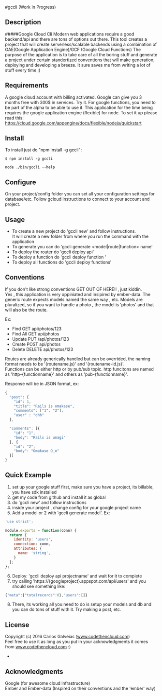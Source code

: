 #gccli (Work In Progress)

## Description

#####Google Cloud Cli 
Modern web applications require a good backend/api and there are tons of options out there. This tool creates a project that will create serverless/scalable backends using a combination of GAE(Google Application Engine)/GCF (Google Cloud Functions)
The purpose of the application is to take care of all the boring stuff and generate a project under certain standertized conventions that will make generation, deploying and developing a breeze. It sure saves me from writing a lot of stuff every time ;)

## Requirements

A google cloud account with billing activated. Google can give you 3 months free with 300$ in services. Try it.
For google functions, you need to be part of the alpha to be able to use it.
This application for the time being requires the google application engine (flexible) for node. To set it up
please read this:
https://cloud.google.com/appengine/docs/flexible/nodejs/quickstart

## Install

To install just do "npm install -g gccli":

```
$ npm install -g gccli
```

```node ./bin/gccli --help```

## Configure

On your project/config folder you can set all your configuration settings for database/etc.
Follow gcloud instructions to connect to your account and project.

## Usage

* To create a new project do 'gccli new' and follow instructions.  
  It will create a new folder from where you run the command with the application
* To generate you can do 'gccli generate <model|route|function> name'
* To deploy the router do 'gccli deploy api'
* To deploy a function do 'gccli deploy function <function-name> <trigger>'
* To deploy all functions do 'gccli deploy functions'

## Conventions

If you don't like strong conventions GET OUT OF HERE!! , just kiddin.  
Yes , this application is very oppiniated and insipired by ember-data. The generic route expects models named the same way , etc.
Models are pluralized, so if you want to handle a photo , the model is 'photos' and that will also be the route.

Ex:
* Find	GET	api/photos/123
* Find All	GET	api/photos
* Update	PUT	/api/photos/123
* Create	POST	api/photos
* Delete	DELETE	api/photos/123


Routes are already generically handled but can be overrided, the naming format needs to be '{routename.js}' and '{routename-id.js}'.  
Functions can be either http or by pub/sub topic. http funcitons are named as 'http-{functionname}' and others as 'pub-{functionname}'.  

Response will be in JSON format, ex:

```javascript
{
  "post": {
    "id": 1,
    "title": "Rails is omakase",
    "comments": ["1", "2"],
    "user" : "dhh"
  },

  "comments": [{
    "id": "1",
    "body": "Rails is unagi"
  }, {
    "id": "2",
    "body": "Omakase O_o"
  }]
}
```

## Quick Example

1) set up your google stuff first, make sure you have a project, its billable, you have sdk installed  
2) get my code from github and install it as global  
3) do 'gccli new' and follow instructions  
4) inside your project , change config for your google project name  
5) Add a model or 2 with 'gccli generate model'. Ex:  
```javascript
'use strict';

module.exports = function(conn) {
  return {
    identity: 'users',
    connection: conn,
    attributes: {
      name: 'string',
    }
  };
};
```  
6) Deploy: 'gccli deploy api projectname' and wait for it to complete
7) try calling 'https://{googleproject}.appspot.com/api/users' and you should see something like:
```javascript
{"meta":{"totalrecords":0},"users":[]}
```
8) There, its working all you need to do is setup your models and db and you can do tons of stuff with it.
Try making a post, etc.  

## License

Copyright (c) 2016 Carlos Galveias (www.codethencloud.com)  
Feel free to use it as long as you put in your acknowledgments it comes from www.codethencloud.com :)

-

## Acknowledgments
Google (for awesome cloud infrastructure)  
Ember and Ember-data (Inspired on their conventions and the 'ember' way)  
